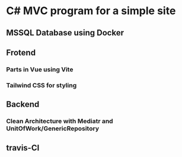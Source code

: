 # C# MVC program for a simple site

## MSSQL Database using Docker

## Frotend

### Parts in Vue using Vite

### Tailwind CSS for styling

## Backend

### Clean Architecture with Mediatr and UnitOfWork/GenericRepository

## travis-CI
